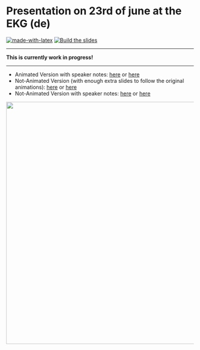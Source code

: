 # Presentation on 23rd of june at the EKG (de)

[![made-with-latex](https://img.shields.io/badge/Made%20with-LaTeX-1f425f.svg)](https://www.latex-project.org/) [![Build the slides](https://github.com/EagleoutIce/ekg-cs-presentation/actions/workflows/compile.yaml/badge.svg)](https://github.com/EagleoutIce/ekg-cs-presentation/actions/workflows/compile.yaml)

----

**This is currently work in progress!**

----

* Animated Version with speaker notes: [here](https://media.githubusercontent.com/media/EagleoutIce/ekg-cs-presentation/gh-pages/slides.pdf) or [here](https://github.com/EagleoutIce/ekg-cs-presentation/blob/gh-pages/slides.pdf)
* Not-Animated Version (with enough extra slides to follow the original animations): [here](https://media.githubusercontent.com/media/EagleoutIce/ekg-cs-presentation/gh-pages/noanim_noannot_slides.pdf) or [here](https://github.com/EagleoutIce/ekg-cs-presentation/blob/gh-pages/noanim_noannot_slides.pdf)
* Not-Animated Version with speaker notes: [here](https://media.githubusercontent.com/media/EagleoutIce/ekg-cs-presentation/gh-pages/noanim_slides.pdf) or [here](https://github.com/EagleoutIce/ekg-cs-presentation/blob/gh-pages/noanim_slides.pdf)

[<img src="https://github.com/EagleoutIce/ekg-cs-presentation/blob/gh-pages/preview-01.png?raw=true" width="650"/>](https://media.githubusercontent.com/media/EagleoutIce/ekg-cs-presentation/gh-pages/noanim_noannot_slides.pdf)
